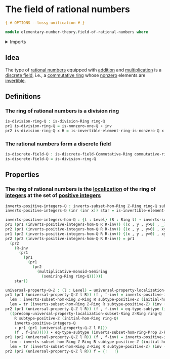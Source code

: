 # The field of rational numbers

```agda
{-# OPTIONS --lossy-unification #-}

module elementary-number-theory.field-of-rational-numbers where
```

<details><summary>Imports</summary>

```agda
open import commutative-algebra.discrete-fields

open import elementary-number-theory.additive-group-of-rational-numbers
open import elementary-number-theory.addition-rational-numbers
open import elementary-number-theory.greatest-common-divisor-integers
open import elementary-number-theory.integer-fractions
open import elementary-number-theory.integers
open import elementary-number-theory.multiplication-integer-fractions
open import elementary-number-theory.multiplication-rational-numbers
open import elementary-number-theory.multiplicative-group-of-rational-numbers
open import elementary-number-theory.multiplicative-group-of-positive-rational-numbers
open import elementary-number-theory.nonzero-rational-numbers
open import elementary-number-theory.ring-of-rational-numbers
open import elementary-number-theory.natural-numbers
open import elementary-number-theory.nonzero-integers
open import elementary-number-theory.positive-integers
open import elementary-number-theory.rational-numbers
open import elementary-number-theory.reduced-integer-fractions
open import elementary-number-theory.relatively-prime-integers
open import elementary-number-theory.ring-of-integers
open import elementary-number-theory.unit-fractions-rational-numbers

open import foundation.action-on-identifications-functions
open import foundation.dependent-pair-types
open import foundation.function-types
open import foundation.identity-types
open import foundation.iterating-automorphisms
open import foundation.images
open import foundation.unit-type
open import foundation.universe-levels

open import foundation-core.contractible-maps
open import foundation-core.contractible-types
open import foundation-core.coproduct-types
open import foundation-core.empty-types
open import foundation-core.equivalences
open import foundation-core.fibers-of-maps
open import foundation-core.retractions
open import foundation-core.sections
open import foundation-core.subtypes
open import foundation-core.transport-along-identifications

open import group-theory.cores-monoids
open import group-theory.groups
open import group-theory.invertible-elements-monoids

open import ring-theory.division-rings
open import ring-theory.groups-of-units-rings
open import ring-theory.homomorphisms-rings
open import ring-theory.initial-rings
open import ring-theory.invertible-elements-rings
open import ring-theory.localizations-rings
open import ring-theory.rings
open import ring-theory.semirings
```

</details>

## Idea

The type of [rational numbers](elementary-number-theory.rational-numbers.md)
equipped with [addition](elementary-number-theory.addition-rational-numbers.md)
and
[multiplication](elementary-number-theory.multiplication-rational-numbers.md) is
a [discrete field](commutative-algebra.discrete-fields.md), i.e., a
[commutative ring](commutative-algebra.commutative-rings.md) whose
[nonzero](elementary-number-theory.nonzero-rational-numbers.md) elements are
[invertible](ring-theory.invertible-elements-rings.md).

## Definitions

### The ring of rational numbers is a division ring

```agda
is-division-ring-ℚ : is-division-Ring ring-ℚ
pr1 is-division-ring-ℚ = is-nonzero-one-ℚ ∘ inv
pr2 is-division-ring-ℚ x H = is-invertible-element-ring-is-nonzero-ℚ x (H ∘ inv)
```

### The rational numbers form a discrete field

```agda
is-discrete-field-ℚ : is-discrete-field-Commutative-Ring commutative-ring-ℚ
is-discrete-field-ℚ = is-division-ring-ℚ
```

## Properties

### The ring of rational numbers is the [localization](ring-theory.localizations-rings.md) of the ring of [integers](elementary-number-theory.ring-of-integers.md) at the set of [positive integers](elementary-number-theory.positive-integers.md)

```agda
inverts-positive-integers-ℚ : inverts-subset-hom-Ring ℤ-Ring ring-ℚ subtype-positive-ℤ (initial-hom-Ring ring-ℚ)
inverts-positive-integers-ℚ (inr (inr x)) star = is-invertible-element-ring-is-nonzero-ℚ (pr1 (pr1 (initial-hom-Ring ring-ℚ)) (inr (inr x))) (is-nonzero-is-nonzero-numerator-ℚ (pr1 (pr1 (initial-hom-Ring ring-ℚ)) (inr (inr x))) {!   !})

inverts-positive-integers-hom-ℚ : {l : Level} (R : Ring l) → inverts-subset-hom-Ring ℤ-Ring R subtype-positive-ℤ (initial-hom-Ring R) → hom-Ring ring-ℚ R
pr1 (pr1 (inverts-positive-integers-hom-ℚ R R-inv)) ((x , y , y>0) , _) = mul-Ring R (map-hom-Ring ℤ-Ring R (initial-hom-Ring R) x) (inv-is-invertible-element-Ring R (R-inv y y>0))
pr2 (pr1 (inverts-positive-integers-hom-ℚ R R-inv)) {(x , y , y>0) , xy-red} {(z , w , w>0) , zw-red} = {!   !}
pr1 (pr2 (inverts-positive-integers-hom-ℚ R R-inv)) {(x , y , y>0) , xy-red} {(z , w , w>0) , zw-red} = {!   !}
pr2 (pr2 (inverts-positive-integers-hom-ℚ R R-inv)) = pr1
  (pr2
    (R-inv
      (pr1
        (pr1
          (pr1
            (pr2
              (multiplicative-monoid-Semiring
                (semiring-Ring ring-ℚ))))))
    star))

universal-property-ℚ-ℤ : (l : Level) → universal-property-localization-subset-Ring l ℤ-Ring ring-ℚ subtype-positive-ℤ (initial-hom-Ring ring-ℚ) inverts-positive-integers-ℚ
pr1 (pr1 (universal-property-ℚ-ℤ l R)) (f , f-inv) = inverts-positive-integers-hom-ℚ R lem where
  lem : inverts-subset-hom-Ring ℤ-Ring R subtype-positive-ℤ (initial-hom-Ring R)
  lem = tr (inverts-subset-hom-Ring ℤ-Ring R subtype-positive-ℤ) (inv (contraction-initial-hom-Ring R f)) f-inv
pr2 (pr1 (universal-property-ℚ-ℤ l R)) (f , f-inv) = eq-type-subtype (inverts-subset-hom-ring-Prop ℤ-Ring R subtype-positive-ℤ) (inv (contraction-initial-hom-Ring R (pr1
  ((precomp-universal-property-localization-subset-Ring ℤ-Ring ring-ℚ
    R subtype-positive-ℤ (initial-hom-Ring ring-ℚ)
    inverts-positive-integers-ℚ
    ∘ pr1 (pr1 (universal-property-ℚ-ℤ l R)))
    (f , f-inv))))) ∙ eq-type-subtype (inverts-subset-hom-ring-Prop ℤ-Ring R subtype-positive-ℤ) (contraction-initial-hom-Ring R f)
pr1 (pr2 (universal-property-ℚ-ℤ l R)) (f , f-inv) = inverts-positive-integers-hom-ℚ R lem where
  lem : inverts-subset-hom-Ring ℤ-Ring R subtype-positive-ℤ (initial-hom-Ring R)
  lem = tr (inverts-subset-hom-Ring ℤ-Ring R subtype-positive-ℤ) (inv (contraction-initial-hom-Ring R f)) f-inv
pr2 (pr2 (universal-property-ℚ-ℤ l R)) f = {!   !}
```
